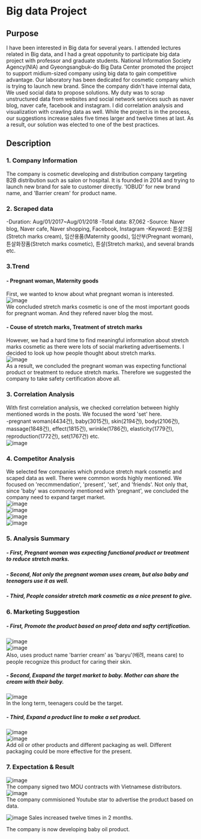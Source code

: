 # Big data Project
## Purpose
I have been interested in Big data for several years. I attended lectures related in Big data, and I had a great oppotunity to participate big data project with professor and graduate students. National Information Society Agency(NIA) and Gyeongsangbuk-do Big Data Center promoted the project to support midium-sized company using big data to gain competitive advantage. Our laboratory has been dedicated for cosmetic company which is trying to launch new brand. Since the company didn't have internal data, We used social data to propose solutions. My duty was to scrap unstructured data from websites and social network services such as naver blog, naver cafe, facebook and instagram. I did correlation analysis and visualization with crawling data as well. While the project is in the process, our suggestions increase sales five times larger and twelve times at last. As a result, our solution was elected to one of the best practices.  

## Description
### 1. Company Information  
The company is cosmetic developing and distribution company targeting B2B distribution such as salon or hospital. It is founded in 2014 and trying to launch new brand for sale to customer directly. 'IOBUD' for new brand name, and 'Barrier cream' for product name.  

### 2. Scraped data
-Duration: Aug/01/2017~Aug/01/2018
-Total data: 87,062
-Source: Naver blog, Naver cafe, Naver shopping, Facebook, Instagram
-Keyword: 튼살크림(Stretch marks cream), 임산용품(Maternity goods), 임산부(Pregnant woman), 튼살화장품(Stretch marks cosmetic), 튼살(Stretch marks), and several brands etc.  

### 3.Trend
#### - Pregnant woman, Maternity goods
First, we wanted to know about what pregnant woman is interested.  
![image](https://user-images.githubusercontent.com/36698150/50203586-5ca03080-03a5-11e9-9fe8-745d0f681a45.png)  
We concluded stretch marks cosmetic is one of the most important goods for pregnant woman. And they refered naver blog the most.  

#### - Couse of stretch marks, Treatment of stretch marks
However, we had a hard time to find meaningful information about stretch marks cosmetic as there were lots of social marketing advertisements. I decided to look up how people thought about stretch marks.  
![image](https://user-images.githubusercontent.com/36698150/50204070-e00e5180-03a6-11e9-842a-ebac05c015b5.png)  
As a result, we concluded the pregnant woman was expecting functional product or treatment to reduce stretch marks. Therefore we suggested the company to take safety certification above all.

### 3. Correlation Analysis
With first correlation analysis, we checked correlation between highly mentioned words in the posts. We focused the word 'set' here.  
-pregnant woman(4434건), baby(3015건), skin(2194건), body(2106건), massage(1848건), effect(1815건), wrinkle(1786건), elasticity(1779건), reproduction(1772건), set(1767건) etc.  
![image](https://user-images.githubusercontent.com/36698150/50204369-ebae4800-03a7-11e9-8e79-2af31e82f0fa.png)  

### 4. Competitor Analysis
We selected few companies which produce stretch mark cosmetic and scaped data as well. There were common words highly mentioned. We focused on 'reccmmendation', 'present', 'set', and 'friends'. Not only that, since 'baby' was commonly mentioned with 'pregnant', we concluded the company need to expand target market.  
![image](https://user-images.githubusercontent.com/36698150/50204898-abe86000-03a9-11e9-8c66-bc07b3e2b3a8.png)  
![image](https://user-images.githubusercontent.com/36698150/50204910-b7d42200-03a9-11e9-9e88-360adf1ab8a2.png)  
![image](https://user-images.githubusercontent.com/36698150/50204924-c3274d80-03a9-11e9-8295-624aa364bcd7.png)  
![image](https://user-images.githubusercontent.com/36698150/50204939-ce7a7900-03a9-11e9-9165-d1f39459996d.png)  

### 5. Analysis Summary
##### - First, Pregnant woman was expecting functional product or treatment to reduce stretch marks.
##### - Second, Not only the pregnant woman uses cream, but also baby and teenagers use it as well.
##### - Third, People consider stretch mark cosmetic as a nice present to give.

### 6. Marketing Suggestion
##### - First, Promote the product based on proof data and safty certification.
![image](https://user-images.githubusercontent.com/36698150/50206786-d9380c80-03af-11e9-91cf-e0a329a1a561.png)  
![image](https://user-images.githubusercontent.com/36698150/50206558-2071cd80-03af-11e9-9036-dc16adbaef65.png)  
Also, uses product name 'barrier cream' as 'baryu'(배려, means care) to people recognize this product for caring their skin.  
##### - Second, Exapand the target market to baby. Mother can share the cream with their baby.
![image](https://user-images.githubusercontent.com/36698150/50206847-0ab0d800-03b0-11e9-873d-e4aa29e50cbf.png)  
In the long term, teenagers could be the target.  

##### - Third, Expand a product line to make a set product.
![image](https://user-images.githubusercontent.com/36698150/50206958-7004c900-03b0-11e9-8be7-0bcfdd7c1942.png)  
![image](https://user-images.githubusercontent.com/36698150/50207079-c3771700-03b0-11e9-8ec5-2f3d3bc9ff38.png)  
Add oil or other products and different packaging as well. Different packaging could be more effective for the present.  

### 7. Expectation & Result
![image](https://user-images.githubusercontent.com/36698150/50207482-f53cad80-03b1-11e9-9771-56a3ef84db36.png)  
The company signed two MOU contracts with Vietnamese distributors.  
![image](https://user-images.githubusercontent.com/36698150/50207440-d63e1b80-03b1-11e9-969c-c4798265c99d.png)  
The company commisioned Youtube star to advertise the product based on data.  
  
  
![image](https://user-images.githubusercontent.com/36698150/50207756-b6f3be00-03b2-11e9-992d-9613881e9aec.png)
Sales increased twelve times in 2 months.

The company is now developing baby oil product.


